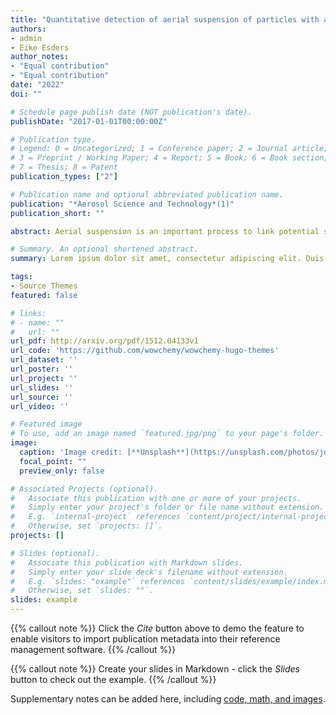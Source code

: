 ```yaml
---
title: "Quantitative detection of aerial suspension of particles with a full-frame visual camera for atmospheric wind tunnel studies"
authors:
- admin
- Eike Esders
author_notes:
- "Equal contribution"
- "Equal contribution"
date: "2022"
doi: ""

# Schedule page publish date (NOT publication's date).
publishDate: "2017-01-01T00:00:00Z"

# Publication type.
# Legend: 0 = Uncategorized; 1 = Conference paper; 2 = Journal article;
# 3 = Preprint / Working Paper; 4 = Report; 5 = Book; 6 = Book section;
# 7 = Thesis; 8 = Patent
publication_types: ["2"]

# Publication name and optional abbreviated publication name.
publication: "*Aerosol Science and Technology*(1)"
publication_short: ""

abstract: Aerial suspension is an important process to link potential sources of particles to atmospheric transport. For contaminants like radioactive particles, pesticides or spores aerial suspension is especially relevant. We present a method that can visually quantify the suspension potential of particles in an idealized surface atmosphere system. The suspension potential of an airflow was assessed by quantifying fluorescent microplastic particles on a glass plate and exposing them to an incrementally increasing erosive wind force. In this first application of the method, we demonstrate its utility across a range of microplastic particles with regard to shape, size and polymer composition, and to detect two distinct regimes with different suspension rates. It can yield statistically robust estimates for the suspension potential of suspended fractions of up to 2500 particles at a mean areal number density of 2.6 particles per mm2. The mean wind speed at 2.7 cm height reached up to 5.2 ms−1 with a corresponding friction velocity of 0.51 ms−1.

# Summary. An optional shortened abstract.
summary: Lorem ipsum dolor sit amet, consectetur adipiscing elit. Duis posuere tellus ac convallis placerat. Proin tincidunt magna sed ex sollicitudin condimentum.

tags:
- Source Themes
featured: false

# links:
# - name: ""
#   url: ""
url_pdf: http://arxiv.org/pdf/1512.04133v1
url_code: 'https://github.com/wowchemy/wowchemy-hugo-themes'
url_dataset: ''
url_poster: ''
url_project: ''
url_slides: ''
url_source: ''
url_video: ''

# Featured image
# To use, add an image named `featured.jpg/png` to your page's folder. 
image:
  caption: 'Image credit: [**Unsplash**](https://unsplash.com/photos/jdD8gXaTZsc)'
  focal_point: ""
  preview_only: false

# Associated Projects (optional).
#   Associate this publication with one or more of your projects.
#   Simply enter your project's folder or file name without extension.
#   E.g. `internal-project` references `content/project/internal-project/index.md`.
#   Otherwise, set `projects: []`.
projects: []

# Slides (optional).
#   Associate this publication with Markdown slides.
#   Simply enter your slide deck's filename without extension.
#   E.g. `slides: "example"` references `content/slides/example/index.md`.
#   Otherwise, set `slides: ""`.
slides: example
---
```


{{% callout note %}}
Click the *Cite* button above to demo the feature to enable visitors to import publication metadata into their reference management software.
{{% /callout %}}

{{% callout note %}}
Create your slides in Markdown - click the *Slides* button to check out the example.
{{% /callout %}}

Supplementary notes can be added here, including [code, math, and images](https://wowchemy.com/docs/writing-markdown-latex/).
